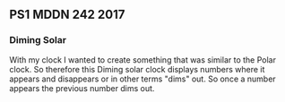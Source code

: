 ## PS1 MDDN 242 2017

### Diming Solar
With my clock I wanted to create something that was similar to the Polar clock. So therefore this Diming solar clock displays numbers where it appears and disappears or in other terms "dims" out. So once a number appears the previous number dims out.

